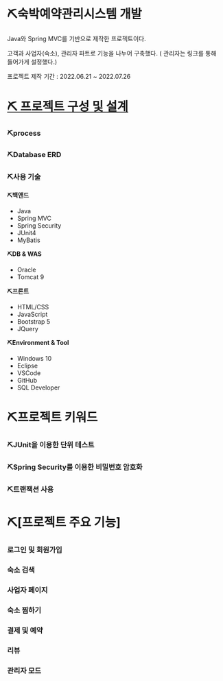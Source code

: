 # ⛏숙박예약관리시스템 개발

Java와 Spring MVC를 기반으로 제작한 프로젝트이다.

고객과 사업자(숙소), 관리자 파트로 기능을 나누어 구축했다. ( 관리자는 링크를 통해 들어가게 설정했다.)

프로젝트 제작 기간 : 2022.06.21 ~ 2022.07.26

# [⛏ 프로젝트 구성 및 설계](https://github.com/YoonSeung/team1/tree/master/%EA%B8%B0%ED%9A%8D%EB%AC%B8%EC%84%9C/0.%ED%94%84%EB%A1%9C%EC%A0%9D%ED%8A%B8%EA%B8%B0%ED%9A%8D%EC%95%88)


### ⛏process 



### ⛏Database ERD

 

### ⛏사용 기술

**⛏백앤드**

- Java 
- Spring MVC
- Spring Security
- JUnit4
- MyBatis

**⛏DB & WAS**

- Oracle
- Tomcat 9

**⛏프론트**

- HTML/CSS
- JavaScript
- Bootstrap 5
- JQuery

**⛏Environment & Tool**

- Windows 10
- Eclipse
- VSCode
- GitHub
- SQL Developer

# ⛏프로젝트 키워드


### ⛏JUnit을 이용한 단위 테스트

### ⛏Spring Security를 이용한 비밀번호 암호화

### ⛏트랜잭션 사용


# ⛏[프로젝트 주요 기능]

### 로그인 및 회원가입

### 숙소 검색

### 사업자 페이지

### 숙소 찜하기

### 결제 및 예약

### 리뷰

### 관리자 모드
